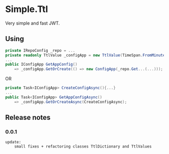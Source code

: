 # Simple.Ttl

Very simple and fast JWT.

##	Using
```cs
private IRepoConfig _repo = ...
private readonly TtlValue _configApp = new TtlValue(TimeSpan.FromMinutes(5));
...
public IConfigApp GetAppConfig()
	=> _configApp.GetOrCreate(() => new ConfigApp(_repo.Get...(...)));
```
OR
```cs
private Task<IConfigApp> CreateConfigAsync(){...}
...
public Task<IConfigApp> GetAppConfigAsync()
	=> _configApp.GetOrCreateAsync(CreateConfigAsync);
```
##  Release notes
### 0.0.1
	update:
		small fixes + refactoring classes TtlDictionary and TtlValues
